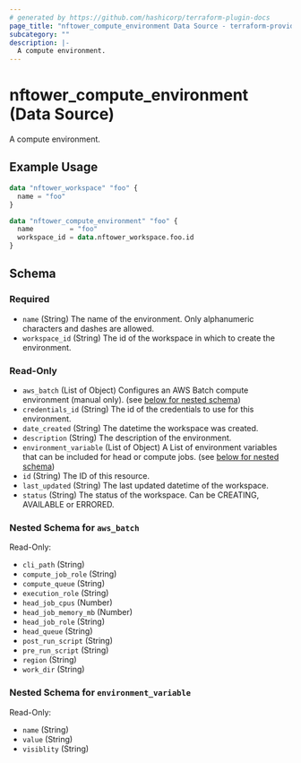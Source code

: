```yaml
---
# generated by https://github.com/hashicorp/terraform-plugin-docs
page_title: "nftower_compute_environment Data Source - terraform-provider-nftower"
subcategory: ""
description: |-
  A compute environment.
---
```


# nftower_compute_environment (Data Source)

A compute environment.

## Example Usage

```terraform
data "nftower_workspace" "foo" {
  name = "foo"
}

data "nftower_compute_environment" "foo" {
  name         = "foo"
  workspace_id = data.nftower_workspace.foo.id
}
```

<!-- schema generated by tfplugindocs -->
## Schema

### Required

- `name` (String) The name of the environment. Only alphanumeric characters and dashes are allowed.
- `workspace_id` (String) The id of the workspace in which to create the environment.

### Read-Only

- `aws_batch` (List of Object) Configures an AWS Batch compute environment (manual only). (see [below for nested schema](#nestedatt--aws_batch))
- `credentials_id` (String) The id of the credentials to use for this environment.
- `date_created` (String) The datetime the workspace was created.
- `description` (String) The description of the environment.
- `environment_variable` (List of Object) A List of environment variables that can be included for head or compute jobs. (see [below for nested schema](#nestedatt--environment_variable))
- `id` (String) The ID of this resource.
- `last_updated` (String) The last updated datetime of the workspace.
- `status` (String) The status of the workspace. Can be CREATING, AVAILABLE or ERRORED.

<a id="nestedatt--aws_batch"></a>
### Nested Schema for `aws_batch`

Read-Only:

- `cli_path` (String)
- `compute_job_role` (String)
- `compute_queue` (String)
- `execution_role` (String)
- `head_job_cpus` (Number)
- `head_job_memory_mb` (Number)
- `head_job_role` (String)
- `head_queue` (String)
- `post_run_script` (String)
- `pre_run_script` (String)
- `region` (String)
- `work_dir` (String)


<a id="nestedatt--environment_variable"></a>
### Nested Schema for `environment_variable`

Read-Only:

- `name` (String)
- `value` (String)
- `visiblity` (String)
